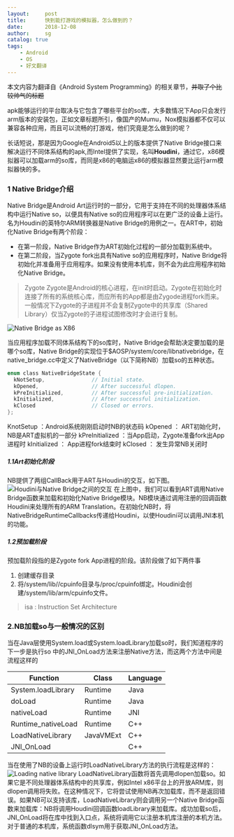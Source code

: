 ```yaml
---
layout:     post
title:      快到能打游戏的模拟器，怎么做到的？
date:       2018-12-08
author:     sg
catalog: true
tags:
    - Android
    - OS
    - 好文翻译
---
```


  本文内容为翻译自《Android System Programming》的相关章节，~~并取了个比较帅气的标题~~

  apk能够运行的平台取决与它包含了哪些平台的so库，大多数情况下App只会发行arm版本的安装包，正如文章标题所引，像国产的Mumu，Nox模拟器都不仅可以兼容各种应用，而且可以流畅的打游戏，他们究竟是怎么做到的呢？

  长话短说，那是因为Google在Android5以上的版本提供了Native Bridge接口来解决运行不同体系结构的apk,而Intel提供了实现，名叫**Houdini**，通过它，x86模拟器可以加载arm的so库，而同是x86的电脑运x86的模拟器显然要比运行arm模拟器快的多。

### 1 Native Bridge介绍
Native Bridge是Android Art运行时的一部分，它用于支持在不同的处理器体系结构中运行Native so，以便具有Native so的应用程序可以在更广泛的设备上运行。名为Houdini的英特尔ARM转换器是Native Bridge的用例之一。在ART中，初始化Native Bridge有两个阶段：
- 在第一阶段，Native Bridge作为ART初始化过程的一部分加载到系统中。
- 在第二阶段，当Zygote fork出具有Native so的应用程序时，Native Bridge将初始化并准备用于应用程序。如果没有使用本机库，则不会为此应用程序初始化Native Bridge。

> Zygote
> Zygote是Android的核心进程，在init时启动。Zygote在初始化时连接了所有的系统核心库，而应所有的App都是由Zygode进程fork而来。一般情况下Zygote的子进程并不会复制Zygote中的共享库（Shared Library）仅当Zygote的子进程试图修改时才会进行复制。

![Native Bridge as X86](https://ws1.sinaimg.cn/large/006tNbRwly1fy6j1q6lt8j30fy0ft74l.jpg)

当应用程序加载不同体系结构下的so库时，Native Bridge会帮助决定要加载的是哪个so库，Native Bridge的实现位于$AOSP/system/core/libnativebridge，在native_bridge.cc中定义了NativeBridge（以下简称NB）加载so的五种状态。
```c
enum class NativeBridgeState { 
  kNotSetup,               // Initial state. 
  kOpened,                 // After successful dlopen. 
  kPreInitialized,         // After successful pre-initialization. 
  kInitialized,            // After successful initialization. 
  kClosed                  // Closed or errors. 
}; 

```
KnotSetup ：Android系统刚刚启动时NB的状态码
kOpened ： ART初始化时，NB是ART虚拟机的一部分
kPreInitialized ：当App启动，Zygote准备fork出App进程时
kInitialized ： App进程fork结束时
kClosed ： 发生异常NB关闭时

##### 1.1Art初始化阶段

NB提供了两组CallBack用于ART与Houdini的交互，如下图。
![Houdini与Native Bridge之间的交互](https://ws1.sinaimg.cn/large/006tNbRwly1fy6jl7w5byj30s40emt90.jpg)
在上图中，我们可以看到ART调用Native Bridge函数来加载和初始化Native Bridge模块。NB模块通过调用注册的回调函数Houdini来处理所有的ARM Translation。在初始化NB时，将NativeBridgeRuntimeCallbacks传递给Houdini，以使Houdini可以调用JNI本机的功能。

##### 1.2预加载阶段

预加载阶段指的是Zygote fork App进程的阶段。该阶段做了如下两件事
1. 创建缓存目录
2. 将/system/lib/<isa>/cpuinfo目录与/proc/cpuinfo绑定。Houdini会创建/system/lib/arm/cpuinfo文件。
> isa : Instruction Set Architecture

### 2.NB加载so与一般情况的区别
当在Java层使用System.load或System.loadLibrary加载so时，我们知道程序的下一步是执行so 中的JNI_OnLoad方法来注册Native方法，而这两个方法中间是流程这样的

Function | Class | Language
------- | ------- | --------
System.loadLibrary | Runtime | Java
doLoad | Runtime | Java
nativeLoad | Runtime | JNI
Runtime_nativeLoad | Runtime | C++
LoadNativeLibrary | JavaVMExt |C++
JNI_OnLoad | |C++

当在使用了NB的设备上运行时LoadNativeLibrary方法的执行流程是这样的：
![Loading native library](https://ws1.sinaimg.cn/large/006tNbRwly1fy7m5f3wvgj30to0m9753.jpg)
LoadNativeLibrary函数将首先调用dlopen加载so。如果它是不同处理器体系结构中的共享库，例如Intel x86平台上的开放ARM库，则dlopen调用将失败。在这种情况下，它将尝试使用NB再次加载库，而不是返回错误。如果NB可以支持该库，LoadNativeLibrary则会调用另一个Native Bridge函数来加载库：NB将调用Houdini回调函数loadLibrary来加载库。成功加载so后，JNI_OnLoad将在库中找到入口点，系统将调用它以注册本机库注册的本机方法。对于普通的本机库，系统函数dlsym用于获取JNI_OnLoad方法。








